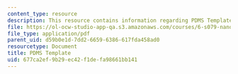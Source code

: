```yaml
---
content_type: resource
description: This resource contains information regarding PDMS Template.
file: https://ol-ocw-studio-app-qa.s3.amazonaws.com/courses/6-s079-nanomaker-spring-2013/677ca2ef9b29ec42f1defa98661bb141_MIT6_S079S13_PDMStemp.pdf
file_type: application/pdf
parent_uid: d59b0e1d-7dd2-6659-6386-617fda458ad0
resourcetype: Document
title: PDMS Template
uid: 677ca2ef-9b29-ec42-f1de-fa98661bb141
---
```

